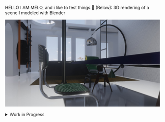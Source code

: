 HELLO I AM MELO, and i like to test things 👾
(Below): 3D rendering of a scene I modeled with Blender

[<img src="study1_chairMarcelBreuer_eeveTest.jpg"/>]() 

<details>
<summary>Work in Progress</summary>  
   
   <br>
  
Blnder & Threejs

- I designed, modeled and manipulated all the lights.
- One of the 3d models will be used in my Camaie furniture store with Threejs 

  
[<img src="camaie-furniture_e-store.gif"/>]() 

   <br>
   
   
   
</details>
